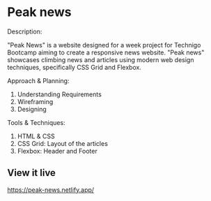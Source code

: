 # Peak news

Description:

"Peak News" is a website designed for a week project for Technigo Bootcamp aiming to create a responsive news website. "Peak news" showcases climbing news and articles using modern web design techniques, specifically CSS Grid and Flexbox.

Approach & Planning:

1. Understanding Requirements
2. Wireframing
3. Designing

Tools & Techniques:

1. HTML & CSS
2. CSS Grid: Layout of the articles
3. Flexbox: Header and Footer


## View it live
https://peak-news.netlify.app/
